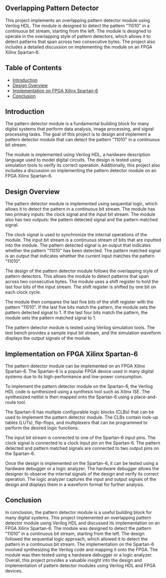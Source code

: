 ## Overlapping Pattern Detector
This project implements an overlapping pattern detector module using Verilog HDL. The module is designed to detect the pattern "11010" in a continuous bit stream, starting from the left. The module is designed to operate in the overlapping style of pattern detectors, which allows it to detect patterns that span across two consecutive bytes. The project also includes a detailed discussion on implementing the module on an FPGA Xilinx Spartan-6.

## Table of Contents
- [Introduction](#introduction)
- [Design Overview](#design-overview)
- [Implementation on FPGA Xilinx Spartan-6](#implementation-on-fpga-xilinx-spartan-6)
- [Conclusion](#conclusion)

## Introduction
The pattern detector module is a fundamental building block for many digital systems that perform data analysis, image processing, and signal processing tasks. The goal of this project is to design and implement a pattern detector module that can detect the pattern "11010" in a continuous bit stream.

The module is implemented using Verilog HDL, a hardware description language used to model digital circuits. The design is tested using simulation tools to verify its correct operation. Additionally, this project also includes a discussion on implementing the pattern detector module on an FPGA Xilinx Spartan-6.

## Design Overview
The pattern detector module is implemented using sequential logic, which allows it to detect the pattern in a continuous bit stream. The module has two primary inputs: the clock signal and the input bit stream. The module also has two outputs: the pattern detected signal and the pattern matched signal.

The clock signal is used to synchronize the internal operations of the module. The input bit stream is a continuous stream of bits that are inputted into the module. The pattern detected signal is an output that indicates whether the pattern "11010" has been detected. The pattern matched signal is an output that indicates whether the current input matches the pattern "11010".

The design of the pattern detector module follows the overlapping style of pattern detectors. This allows the module to detect patterns that span across two consecutive bytes. The module uses a shift register to hold the last four bits of the input stream. The shift register is shifted by one bit on each clock cycle.

The module then compares the last five bits of the shift register with the pattern "11010". If the last five bits match the pattern, the module sets the pattern detected signal to 1. If the last four bits match the pattern, the module sets the pattern matched signal to 1.

The pattern detector module is tested using Verilog simulation tools. The test bench provides a sample input bit stream, and the simulation waveform displays the output signals of the module.

## Implementation on FPGA Xilinx Spartan-6
The pattern detector module can be implemented on an FPGA Xilinx Spartan-6. The Spartan-6 is a popular FPGA device used in many digital systems due to its high-performance and low-power consumption.

To implement the pattern detector module on the Spartan-6, the Verilog HDL code is synthesized using a synthesis tool such as Xilinx ISE. The synthesized netlist is then mapped onto the Spartan-6 using a place-and-route tool.

The Spartan-6 has multiple configurable logic blocks (CLBs) that can be used to implement the pattern detector module. The CLBs contain look-up tables (LUTs), flip-flops, and multiplexers that can be programmed to perform the desired logic functions.

The input bit stream is connected to one of the Spartan-6 input pins. The clock signal is connected to a clock input pin on the Spartan-6. The pattern detected and pattern matched signals are connected to two output pins on the Spartan-6.

Once the design is implemented on the Spartan-6, it 
can be tested using a hardware debugger or a logic analyzer. The hardware debugger allows the designer to observe the internal signals of the design and verify its correct operation. The logic analyzer captures the input and output signals of the design and displays them in a waveform format for further analysis.

## Conclusion
In conclusion, the pattern detector module is a useful building block for many digital systems. This project implemented an overlapping pattern detector module using Verilog HDL and discussed its implementation on an FPGA Xilinx Spartan-6. The module was designed to detect the pattern "11010" in a continuous bit stream, starting from the left. The design followed the sequential logic approach, which allowed it to detect the pattern in a continuous bit stream. The implementation on the Spartan-6 involved synthesizing the Verilog code and mapping it onto the FPGA. The module was then tested using a hardware debugger or a logic analyzer. Overall, this project provides a valuable insight into the design and implementation of pattern detector modules using Verilog HDL and FPGA devices.
